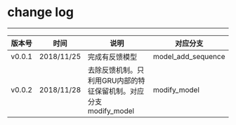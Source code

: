 # change log

---

|版本号|时间|说明|对应分支|
|------|------|------|------|
|v0.0.1|2018/11/25|完成有反馈模型|model_add_sequence|
|v0.0.2|2018/11/28|去除反馈机制。只利用GRU内部的特征保留机制。对应分支modify_model|modify_model|